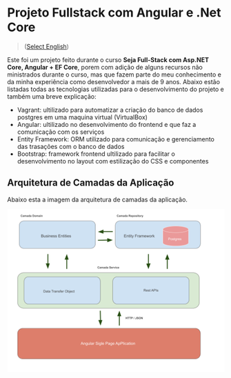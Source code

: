 # Projeto Fullstack com Angular e .Net Core 
> ([Select English](https://github.com/jcsantosgit/cursofullstack-dotnetcore))

Este foi um projeto feito durante o curso **Seja Full-Stack com Asp.NET Core, Angular + EF Core**, porem com adição de alguns recursos não ministrados durante o curso, mas que fazem parte do meu conhecimento e da minha experiência como desenvolvedor a mais de 9 anos. Abaixo estão listadas todas as tecnologias utilizadas para o desenvolvimento do projeto e também uma breve explicação:

 - Vagrant: ultilizado para automatizar a criação do banco de dados
   postgres em uma maquina virtual (VirtualBox)
 - Angular: ultilizado no desenvolvimento do frontend e que faz a
   comunicação com os serviços
 - Entity Framework: ORM utilizado para comunicação e gerenciamento das
   trasações com o banco de dados
 - Bootstrap: framework frontend ultilizado para facilitar o
   desenvolvimento no layout com estilização do CSS e componentes

## Arquitetura de Camadas da Aplicação
Abaixo esta a imagem da arquitetura de camadas da aplicação.

![Desenho da Arquitetura de Camadas da Aplicação](https://github.com/jcsantosgit/cursofullstack-dotnetcore/blob/main/fullstackdotnet-app/src/assets/images/arquitetura-app.png)
